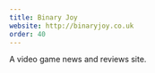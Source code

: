 ```yaml
---
title: Binary Joy
website: http://binaryjoy.co.uk
order: 40
---
```

A video game news and reviews site.
